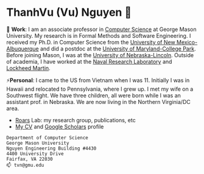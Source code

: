 
<!--
**nguyenthanhvuh/nguyenthanhvuh** is a ✨ _special_ ✨ repository because its `README.md` (this file) appears on your GitHub profile.

Here are some ideas to get you started:

- 🔭 I’m currently working on ...
- 🌱 I’m currently learning ...
- 👯 I’m looking to collaborate on ...
- 🤔 I’m looking for help with ...
- 💬 Ask me about ...
- 📫 How to reach me: ...
- 😄 Pronouns: ...
- ⚡ Fun fact: ...
-->


# ThanhVu (Vu) Nguyen 👋



🔭 **Work**: I am an associate professor in [Computer Science](https://www.cs.gmu.edu) at George Mason University. My research is in Formal Methods and Software Engineering. I received my Ph.D. in Computer Science from the [University of New Mexico-Albuquerque](https://cs.unm.edu) and did a postdoc at the [University of Maryland-College Park](https://cs.umd.edu). Before joining Mason, I was at the [University of Nebraska-Lincoln](https://www.unl.edu). Outside of academia, I have worked at the [Naval Research Laboratory](https://www.nrl.navy.mil) and [Lockheed Martin](https://lockheedmartin.com/en-us/capabilities/research-labs/advanced-technology-labs.html).

⚡**Personal**: I came to the US from Vietnam when I was 11. Initially I was in Hawaii and relocated to Pennsylvania, where I grew up. I met my wife on a Southwest flight. We have three children, all were born while I was an assistant prof. in Nebraska. We are now living in the Northern Virginia/DC area.

- [Roars](https://roars.dev) Lab: my research group, publications, etc
- [My CV](https://roars.dev/people/nguyenthanhvuh/latex-cv/cv-nguyen.pdf) and [Google Scholars](https://scholar.google.com/citations?user=TLcVQ-MAAAAJ&hl=en) profile


```
Department of Computer Science
George Mason University
Nguyen Engineering Building #4430
4400 University Drive
Fairfax, VA 22030
📫 tvn@gmu.edu
```
